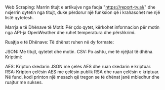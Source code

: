 
Web Scraping: Marrin titujt e artikujve nga faqja "https://report-tv.al/" dhe nxjerrin qytetin nga titujt, duke përdorur një funksion që i krahasohet me një listë qytetesh.

Marrja e të Dhënave të Motit: Për çdo qytet, kërkohet informacion për motin nga API-ja OpenWeather dhe ruhet temperatura dhe përshkrimi.

Ruajtja e të Dhënave: Të dhënat ruhen në dy formate:

JSON: Me titujt, qytetet dhe motin.
CSV: Po ashtu, me të njëjtat të dhëna.
Kriptimi:

AES: Kripton skedarin JSON me çelës AES dhe ruan skedarin e kriptuar.
RSA: Kripton çelësin AES me çelësin publik RSA dhe ruan çelësin e kriptuar.
Në fund, kodi printon një mesazh që tregon se të dhënat janë mbledhur dhe ruajtur me sukses.
